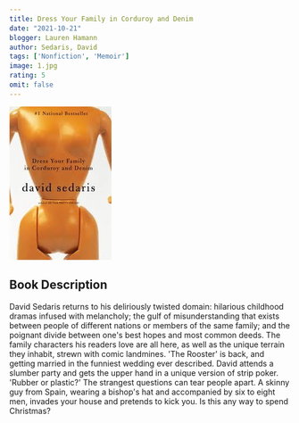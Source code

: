 ```yaml
---
title: Dress Your Family in Corduroy and Denim
date: "2021-10-21"
blogger: Lauren Hamann
author: Sedaris, David
tags: ['Nonfiction', 'Memoir']
image: 1.jpg
rating: 5
omit: false
---
```


![Book Cover](1.jpg)

## Book Description

David Sedaris returns to his deliriously twisted domain: hilarious childhood dramas infused with melancholy; the gulf of misunderstanding that exists between people of different nations or members of the same family; and the poignant divide between one's best hopes and most common deeds.
The family characters his readers love are all here, as well as the unique terrain they inhabit, strewn with comic landmines. 'The Rooster' is back, and getting married in the funniest wedding ever described. David attends a slumber party and gets the upper hand in a unique version of strip poker. 'Rubber or plastic?' The strangest questions can tear people apart. A skinny guy from Spain, wearing a bishop's hat and accompanied by six to eight men, invades your house and pretends to kick you. Is this any way to spend Christmas?